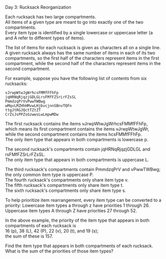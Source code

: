 Day 3: Rucksack Reorganization

Each rucksack has two large compartments.  
All items of a given type are meant to go into exactly one of the two compartments.  
Every item type is identified by a single lowercase or uppercase letter (a and A refer to different types of items).  

The list of items for each rucksack is given as characters all on a single line.  
A given rucksack always has the same number of items in each of its two compartments, so the first half of the characters represent items in the first compartment, while the second half of the characters represent items in the second compartment.

For example, suppose you have the following list of contents from six rucksacks:

```
vJrwpWtwJgWrhcsFMMfFFhFp
jqHRNqRjqzjGDLGLrsFMfFZSrLrFZsSL
PmmdzqPrVvPwwTWBwg
wMqvLMZHhHMvwLHjbvcjnnSBnvTQFn
ttgJtRGJQctTZtZT
CrZsJsPPZsGzwwsLwLmpwMDw
```

The first rucksack contains the items vJrwpWtwJgWrhcsFMMfFFhFp,   
which means its first compartment contains the items vJrwpWtwJgWr,  
while the second compartment contains the items hcsFMMfFFhFp.  
The only item type that appears in both compartments is lowercase p.  

The second rucksack's compartments contain jqHRNqRjqzjGDLGL and rsFMfFZSrLrFZsSL.  
The only item type that appears in both compartments is uppercase L.

The third rucksack's compartments contain PmmdzqPrV and vPwwTWBwg; the only common item type is uppercase P.  
The fourth rucksack's compartments only share item type v.  
The fifth rucksack's compartments only share item type t.  
The sixth rucksack's compartments only share item type s.  

To help prioritize item rearrangement, every item type can be converted to a priority:
Lowercase item types a through z have priorities 1 through 26.  
Uppercase item types A through Z have priorities 27 through 52.  

In the above example, the priority of the item type that appears in both compartments of each rucksack is  
16 (p), 38 (L), 42 (P), 22 (v), 20 (t), and 19 (s);  
the sum of these is 157.

Find the item type that appears in both compartments of each rucksack.  
What is the sum of the priorities of those item types?